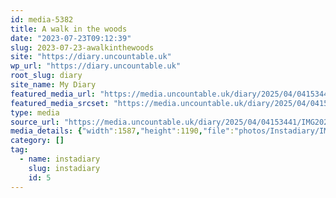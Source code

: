 ```yaml
---
id: media-5382
title: A walk in the woods
date: "2023-07-23T09:12:39"
slug: 2023-07-23-awalkinthewoods
site: "https://diary.uncountable.uk"
wp_url: "https://diary.uncountable.uk"
root_slug: diary
site_name: My Diary
featured_media_url: "https://media.uncountable.uk/diary/2025/04/04153441/IMG20230723101239.webp"
featured_media_srcset: "https://media.uncountable.uk/diary/2025/04/04153441/IMG20230723101239-300x225.webp 300w, https://media.uncountable.uk/diary/2025/04/04153441/IMG20230723101239-1024x768.webp 1024w, https://media.uncountable.uk/diary/2025/04/04153441/IMG20230723101239-150x150.webp 150w, https://media.uncountable.uk/diary/2025/04/04153441/IMG20230723101239-640x480.webp 640w, https://media.uncountable.uk/diary/2025/04/04153441/IMG20230723101239.webp 1587w"
type: media
source_url: "https://media.uncountable.uk/diary/2025/04/04153441/IMG20230723101239.webp"
media_details: {"width":1587,"height":1190,"file":"photos/Instadiary/IMG20230723101239.webp","filesize":137104,"sizes":{"medium":{"file":"IMG20230723101239-300x225.webp","width":300,"height":225,"filesize":32994,"mime_type":"image/webp","source_url":"https://media.uncountable.uk/diary/2025/04/04153441/IMG20230723101239-300x225.webp"},"large":{"file":"IMG20230723101239-1024x768.webp","width":1024,"height":768,"filesize":254072,"mime_type":"image/webp","source_url":"https://media.uncountable.uk/diary/2025/04/04153441/IMG20230723101239-1024x768.webp"},"thumbnail":{"file":"IMG20230723101239-150x150.webp","width":150,"height":150,"filesize":11494,"mime_type":"image/webp","source_url":"https://media.uncountable.uk/diary/2025/04/04153441/IMG20230723101239-150x150.webp"},"mobwidth":{"file":"IMG20230723101239-640x480.webp","width":640,"height":480,"filesize":125664,"mime_type":"image/webp","source_url":"https://media.uncountable.uk/diary/2025/04/04153441/IMG20230723101239-640x480.webp"},"full":{"file":"IMG20230723101239.webp","width":1587,"height":1190,"mime_type":"image/webp","source_url":"https://media.uncountable.uk/diary/2025/04/04153441/IMG20230723101239.webp"}},"image_meta":{"aperture":"0","credit":"","camera":"","caption":"","created_timestamp":"0","copyright":"","focal_length":"0","iso":"0","shutter_speed":"0","title":"","orientation":"0","keywords":[]}}
category: []
tag:
  - name: instadiary
    slug: instadiary
    id: 5
---
```


